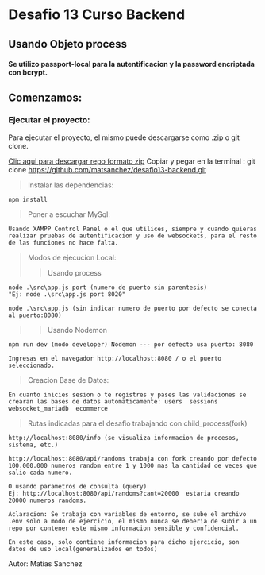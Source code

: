 # Desafio 13 Curso Backend

## Usando Objeto process

#### Se utilizo passport-local para la autentificacion y la password encriptada con bcrypt.

## Comenzamos:

### Ejecutar el proyecto:

Para ejecutar el proyecto, el mismo puede descargarse como .zip o git clone.

[Clic aqui para descargar repo formato zip](https://github.com/matsanchez/desafio13-backend/archive/refs/heads/main.zip)
Copiar y pegar en la terminal : git clone https://github.com/matsanchez/desafio13-backend.git

> Instalar las dependencias:

```
npm install
```

> Poner a escuchar MySql:

```
Usando XAMPP Control Panel o el que utilices, siempre y cuando quieras realizar pruebas de autentificacion y uso de websockets, para el resto de las funciones no hace falta.
```

> Modos de ejecucion Local:
>
> > Usando process

```
node .\src\app.js port (numero de puerto sin parentesis)
"Ej: node .\src\app.js port 8020"

node .\src\app.js (sin indicar numero de puerto por defecto se conecta al puerto:8080)
```

> > Usando Nodemon

```
npm run dev (modo developer) Nodemon --- por defecto usa puerto: 8080
```

```
Ingresas en el navegador http://localhost:8080 / o el puerto seleccionado.
```

> Creacion Base de Datos:

`En cuanto inicies sesion o te registres y pases las validaciones se crearan las bases de datos automaticamente:
users 
sessions 
websocket_mariadb 
ecommerce 
`

> Rutas indicadas para el desafio trabajando con child_process(fork)

```
http://localhost:8080/info (se visualiza informacion de procesos, sistema, etc.)

http://localhost:8080/api/randoms trabaja con fork creando por defecto 100.000.000 numeros random entre 1 y 1000 mas la cantidad de veces que salio cada numero.

O usando parametros de consulta (query)
Ej: http://localhost:8080/api/randoms?cant=20000  estaria creando 20000 numeros randoms.

```

```
Aclaracion: Se trabaja con variables de entorno, se sube el archivo .env solo a modo de ejercicio, el mismo nunca se deberia de subir a un repo por contener este mismo informacion sensible y confidencial.

En este caso, solo contiene informacion para dicho ejercicio, son datos de uso local(generalizados en todos)
```

Autor: Matias Sanchez
